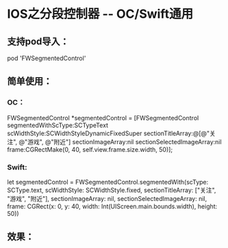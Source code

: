 IOS之分段控制器 -- OC/Swift通用  
===================================  

支持pod导入：
-----------------------------------
pod 'FWSegmentedControl'<br>

简单使用：  
-----------------------------------  

### OC：<br>
FWSegmentedControl *segmentedControl = [FWSegmentedControl segmentedWithScType:SCTypeText scWidthStyle:SCWidthStyleDynamicFixedSuper sectionTitleArray:@[@"关注", @"游戏", @"附近"] sectionImageArray:nil sectionSelectedImageArray:nil frame:CGRectMake(0, 40, self.view.frame.size.width, 50)];

### Swift: <br>
let segmentedControl = FWSegmentedControl.segmentedWith(scType: SCType.text, scWidthStyle: SCWidthStyle.fixed, sectionTitleArray: ["关注", "游戏", "附近"], sectionImageArray: nil, sectionSelectedImageArray: nil, frame: CGRect(x: 0, y: 40, width: Int(UIScreen.main.bounds.width), height: 50))<br>


效果：
-----------------------------------
[image]: https://github.com/choiceyou/FWSegmentedControl/blob/master/%E7%A4%BA%E4%BE%8B.gif
